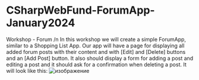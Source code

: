 # CSharpWebFund-ForumApp-January2024
 Workshop - Forum /n
In this workshop we will create a simple ForumApp, similar to a Shopping List App. Our app will have a page for displaying all added forum posts with their content and with [Edit] and [Delete] buttons and an [Add Post] button. It also should display a form for adding a post and editing a post and it should ask for a confirmation when deleting a post. It will look like this:
![изображение](https://github.com/vbukoev/CSharpWebFund-ForumApp-January2024/assets/105813259/701f502b-607a-4796-877d-994b0a04c99c)
